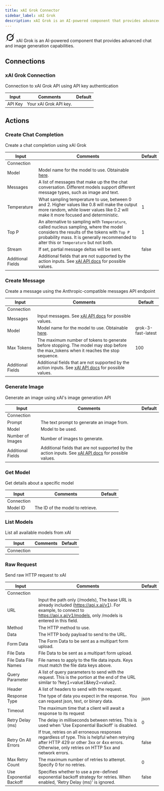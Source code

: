 ```yaml
---
title: xAI Grok Connector
sidebar_label: xAI Grok
description: xAI Grok is an AI-powered component that provides advanced chat and image generation capabilities.
---
```


![xAI Grok](./assets/xai-grok.png#connector-icon)
xAI Grok is an AI-powered component that provides advanced chat and image generation capabilities.

## Connections

### xAI Grok Connection

Connection to xAI Grok API using API key authentication

| Input   | Comments               | Default |
| ------- | ---------------------- | ------- |
| API Key | Your xAI Grok API key. |         |

## Actions

### Create Chat Completion

Create a chat completion using xAI Grok

| Input             | Comments                                                                                                                                                                                                                            | Default |
| ----------------- | ----------------------------------------------------------------------------------------------------------------------------------------------------------------------------------------------------------------------------------- | ------- |
| Connection        |                                                                                                                                                                                                                                     |         |
| Model             | Model name for the model to use. Obtainable [here](https://docs.x.ai/docs/models).                                                                                                                                                  |         |
| Messages          | A list of messages that make up the the chat conversation. Different models support different message types, such as image and text.                                                                                                |         |
| Temperature       | What sampling temperature to use, between 0 and 2. Higher values like 0.8 will make the output more random, while lower values like 0.2 will make it more focused and deterministic.                                                | 1       |
| Top P             | An alternative to sampling with `Temperature`, called nucleus sampling, where the model considers the results of the tokens with `Top P` probability mass. It is generally recommended to alter this or `Temperature` but not both. | 1       |
| Stream            | If set, partial message deltas will be sent.                                                                                                                                                                                        | false   |
| Additional Fields | Additional fields that are not supported by the action inputs. See [xAI API docs](https://docs.x.ai/docs/api-reference#chat-completions) for possible values.                                                                       |         |

### Create Message

Create a message using the Anthropic-compatible messages API endpoint

| Input             | Comments                                                                                                                                                                   | Default            |
| ----------------- | -------------------------------------------------------------------------------------------------------------------------------------------------------------------------- | ------------------ |
| Connection        |                                                                                                                                                                            |                    |
| Messages          | Input messages. See [xAI API docs](https://docs.x.ai/docs/api-reference#messages-anthropic-compatible) for possible values.                                                |                    |
| Model             | Model name for the model to use. Obtainable [here](https://docs.x.ai/docs/models).                                                                                         | grok-3-fast-latest |
| Max Tokens        | The maximum number of tokens to generate before stopping. The model may stop before the max_tokens when it reaches the stop sequence.                                      | 100                |
| Additional Fields | Additional fields that are not supported by the action inputs. See [xAI API docs](https://docs.x.ai/docs/api-reference#messages-anthropic-compatible) for possible values. |                    |

### Generate Image

Generate an image using xAI's image generation API

| Input             | Comments                                                                                                                                                       | Default |
| ----------------- | -------------------------------------------------------------------------------------------------------------------------------------------------------------- | ------- |
| Connection        |                                                                                                                                                                |         |
| Prompt            | The text prompt to generate an image from.                                                                                                                     |         |
| Model             | Model to be used.                                                                                                                                              |         |
| Number of Images  | Number of images to generate.                                                                                                                                  |         |
| Additional Fields | Additional fields that are not supported by the action inputs. See [xAI API docs](https://docs.x.ai/docs/api-reference#image-generations) for possible values. |         |

### Get Model

Get details about a specific model

| Input      | Comments                         | Default |
| ---------- | -------------------------------- | ------- |
| Connection |                                  |         |
| Model ID   | The ID of the model to retrieve. |         |

### List Models

List all available models from xAI

| Input      | Comments | Default |
| ---------- | -------- | ------- |
| Connection |          |         |

### Raw Request

Send raw HTTP request to xAI

| Input                   | Comments                                                                                                                                                                                         | Default |
| ----------------------- | ------------------------------------------------------------------------------------------------------------------------------------------------------------------------------------------------ | ------- |
| Connection              |                                                                                                                                                                                                  |         |
| URL                     | Input the path only (/models), The base URL is already included (https://api.x.ai/v1). For example, to connect to https://api.x.ai/v1/models, only /models is entered in this field.             |         |
| Method                  | The HTTP method to use.                                                                                                                                                                          |         |
| Data                    | The HTTP body payload to send to the URL.                                                                                                                                                        |         |
| Form Data               | The Form Data to be sent as a multipart form upload.                                                                                                                                             |         |
| File Data               | File Data to be sent as a multipart form upload.                                                                                                                                                 |         |
| File Data File Names    | File names to apply to the file data inputs. Keys must match the file data keys above.                                                                                                           |         |
| Query Parameter         | A list of query parameters to send with the request. This is the portion at the end of the URL similar to ?key1=value1&key2=value2.                                                              |         |
| Header                  | A list of headers to send with the request.                                                                                                                                                      |         |
| Response Type           | The type of data you expect in the response. You can request json, text, or binary data.                                                                                                         | json    |
| Timeout                 | The maximum time that a client will await a response to its request                                                                                                                              |         |
| Retry Delay (ms)        | The delay in milliseconds between retries. This is used when 'Use Exponential Backoff' is disabled.                                                                                              | 0       |
| Retry On All Errors     | If true, retries on all erroneous responses regardless of type. This is helpful when retrying after HTTP 429 or other 3xx or 4xx errors. Otherwise, only retries on HTTP 5xx and network errors. | false   |
| Max Retry Count         | The maximum number of retries to attempt. Specify 0 for no retries.                                                                                                                              | 0       |
| Use Exponential Backoff | Specifies whether to use a pre-defined exponential backoff strategy for retries. When enabled, 'Retry Delay (ms)' is ignored.                                                                    | false   |
